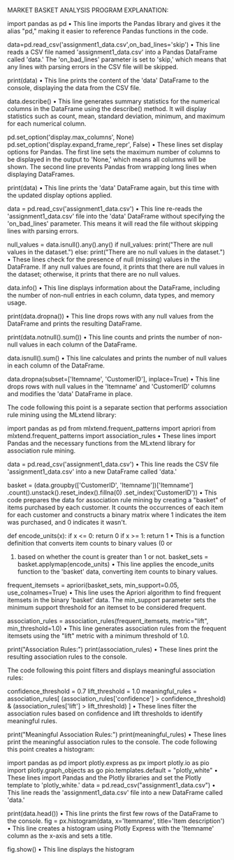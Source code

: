 MARKET BASKET ANALYSIS PROGRAM EXPLANATION:

import pandas as pd
• This line imports the Pandas library and gives it the alias "pd," making it 
easier to reference Pandas functions in the code.

data=pd.read_csv('assignment1_data.csv',on_bad_lines='skip')
• This line reads a CSV file named 'assignment1_data.csv' into a Pandas 
DataFrame called 'data.' The 'on_bad_lines' parameter is set to 'skip,' which 
means that any lines with parsing errors in the CSV file will be skipped.

print(data)
• This line prints the content of the 'data' DataFrame to the console, displaying 
the data from the CSV file.

data.describe()
• This line generates summary statistics for the numerical columns in the 
DataFrame using the describe() method. It will display statistics such as 
count, mean, standard deviation, minimum, and maximum for each 
numerical column.

pd.set_option('display.max_columns', None)
pd.set_option('display.expand_frame_repr', False)
• These lines set display options for Pandas. The first line sets the maximum 
number of columns to be displayed in the output to 'None,' which means all 
columns will be shown. The second line prevents Pandas from wrapping 
long lines when displaying DataFrames.

print(data)
• This line prints the 'data' DataFrame again, but this time with the updated 
display options applied.

data = pd.read_csv('assignment1_data.csv') 
• This line re-reads the 'assignment1_data.csv' file into the 'data' DataFrame 
without specifying the 'on_bad_lines' parameter. This means it will read the 
file without skipping lines with parsing errors.

null_values = data.isnull().any().any()
if null_values:
 print("There are null values in the dataset.")
else:
 print("There are no null values in the dataset.")
• These lines check for the presence of null (missing) values in the 
DataFrame. If any null values are found, it prints that there are null values in 
the dataset; otherwise, it prints that there are no null values.

data.info()
• This line displays information about the DataFrame, including the number of 
non-null entries in each column, data types, and memory usage.

print(data.dropna())
• This line drops rows with any null values from the DataFrame and prints the 
resulting DataFrame.

print(data.notnull().sum())
• This line counts and prints the number of non-null values in each column of 
the DataFrame.

data.isnull().sum()
• This line calculates and prints the number of null values in each column of 
the DataFrame.

data.dropna(subset=['Itemname', 'CustomerID'], inplace=True)
• This line drops rows with null values in the 'Itemname' and 'CustomerID' 
columns and modifies the 'data' DataFrame in place.

The code following this point is a separate section that performs association 
rule mining using the MLxtend library:

import pandas as pd
from mlxtend.frequent_patterns import apriori
from mlxtend.frequent_patterns import association_rules
• These lines import Pandas and the necessary functions from the MLxtend 
library for association rule mining.

data = pd.read_csv('assignment1_data.csv')
• This line reads the CSV file 'assignment1_data.csv' into a new DataFrame 
called 'data.'

basket = (data.groupby(['CustomerID', 'Itemname'])['Itemname']
.count().unstack().reset_index().fillna(0)
.set_index('CustomerID'))
• This code prepares the data for association rule mining by creating a 
"basket" of items purchased by each customer. It counts the occurrences of 
each item for each customer and constructs a binary matrix where 1 
indicates the item was purchased, and 0 indicates it wasn't.

def encode_units(x):
 if x <= 0:
 return 0
 if x >= 1:
 return 1
• This is a function definition that converts item counts to binary values (0 or 
1) based on whether the count is greater than 1 or not.
basket_sets = basket.applymap(encode_units)
• This line applies the encode_units function to the 'basket' data, converting 
item counts to binary values.

frequent_itemsets = apriori(basket_sets, min_support=0.05, 
use_colnames=True)
• This line uses the Apriori algorithm to find frequent itemsets in the binary 
'basket' data. The min_support parameter sets the minimum support 
threshold for an itemset to be considered frequent.

association_rules = association_rules(frequent_itemsets, metric="lift", 
min_threshold=1.0)
• This line generates association rules from the frequent itemsets using the 
"lift" metric with a minimum threshold of 1.0.

print("Association Rules:")
print(association_rules)
• These lines print the resulting association rules to the console.

The code following this point filters and displays meaningful association rules:

confidence_threshold = 0.7
lift_threshold = 1.0
meaningful_rules = association_rules[
(association_rules['confidence'] > confidence_threshold) &
(association_rules['lift'] > lift_threshold)
]
• These lines filter the association rules based on confidence and lift 
thresholds to identify meaningful rules.

print("Meaningful Association Rules:")
print(meaningful_rules)
• These lines print the meaningful association rules to the console.
The code following this point creates a histogram:

import pandas as pd
import plotly.express as px
import plotly.io as pio
import plotly.graph_objects as go
pio.templates.default = "plotly_white"
• These lines import Pandas and the Plotly libraries and set the Plotly template 
to 'plotly_white.'
data = pd.read_csv("assignment1_data.csv")
• This line reads the 'assignment1_data.csv' file into a new DataFrame called 
'data.'

print(data.head())
• This line prints the first few rows of the DataFrame to the console.
fig = px.histogram(data, x='Itemname', title='Item description')
• This line creates a histogram using Plotly Express with the 'Itemname' 
column as the x-axis and sets a title.

fig.show()
• This line displays the histogram
